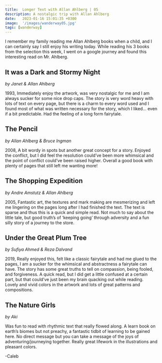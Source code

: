 ```yaml
---
title:  Longer Text with Allan Ahlberg | 05
description: A nostalgic trip with Allan Ahlberg
date:   2023-01-16 15:01:35 +0300
image:  '/images/wanderway05.jpg'
tags: [wanderway]
---
```


I remember my family reading me Allan Ahlberg books when a child, and I can certainly say I still enjoy his writing today. While reading his 3 books from the selection this week, I went on a google journey and found this interesting read on Mr. Ahlberg.


## It was a Dark and Stormy Night
*by Janet & Allan Ahlberg*

1993, Immediately enjoy the artwork, was very nostalgic for me and I am always sucker for some nice drop caps. The story is very word heavy with lots of text on every page, but there is a charm to every word used and I found most of what was written necessary for the story, which I liked… even if a bit predictable. Had the feeling of a long form fairytale.


## The Pencil
*by Allan Ahlberg & Bruce Ingman*

2008, A bit wordy in spots but another great concept for a story. Enjoyed the conflict, but I did feel the resolution could’ve been more whimsical and the point of conflict could’ve been raised higher. Overall a good book with plenty of pages that still left me wanting more!


## The Shopping Expedition
*by Andre Amstutz & Allan Ahlberg*

2005, Fantastic art, the textures and mark making are mesmerizing and left me lingering on the pages long after I had finished the text. The text is sparse and thus this is a quick and simple read. Not much to say about the little tale, but good truth’s of ‘keeping going’ through adversity and a fun silly story of a journey to the store.


## Under the Great Plum Tree
*by Sufiya Ahmed & Reza Dalvand*

2019, Really enjoyed this, felt like a classic fairytale and had me glued to the pages, I am a sucker for the whimsical and abstractness a fairytale can have. The story has some great truths to tell on compassion, being fooled, and forgiveness. A quick read, but I did get a little confused at a certain part, but that could’ve just been my brain quacking out while reading. Lovely and vivid colors in the artwork and lots of great patterns and compositions.


## The Nature Girls
*by Aki*

Was fun to read with rhythmic text that really flowed along. A learn book on earth’s biomes but not preachy, a fantastic tidbit of learning to be gained here. No direct message but you can take a message of the joys of adventuring/journeying together. Really great lifework in the illustrations and pleasant colors.

-Caleb